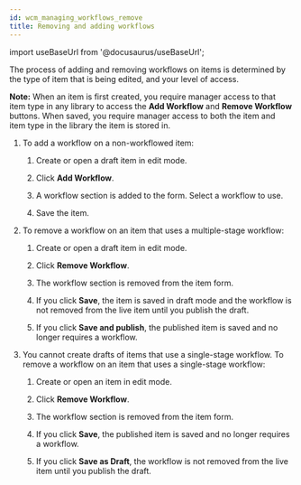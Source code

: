 ```yaml
---
id: wcm_managing_workflows_remove
title: Removing and adding workflows
---
```

import useBaseUrl from '@docusaurus/useBaseUrl';



The process of adding and removing workflows on items is determined by the type of item that is being edited, and your level of access.

**Note:** When an item is first created, you require manager access to that item type in any library to access the **Add Workflow** and **Remove Workflow** buttons. When saved, you require manager access to both the item and item type in the library the item is stored in.

1.  To add a workflow on a non-workflowed item:

    1.  Create or open a draft item in edit mode.

    2.  Click **Add Workflow**.

    3.  A workflow section is added to the form. Select a workflow to use.

    4.  Save the item.

2.  To remove a workflow on an item that uses a multiple-stage workflow:

    1.  Create or open a draft item in edit mode.

    2.  Click **Remove Workflow**.

    3.  The workflow section is removed from the item form.

    4.  If you click **Save**, the item is saved in draft mode and the workflow is not removed from the live item until you publish the draft.

    5.  If you click **Save and publish**, the published item is saved and no longer requires a workflow.

3.  You cannot create drafts of items that use a single-stage workflow. To remove a workflow on an item that uses a single-stage workflow:

    1.  Create or open an item in edit mode.

    2.  Click **Remove Workflow**.

    3.  The workflow section is removed from the item form.

    4.  If you click **Save**, the published item is saved and no longer requires a workflow.

    5.  If you click **Save as Draft**, the workflow is not removed from the live item until you publish the draft.


